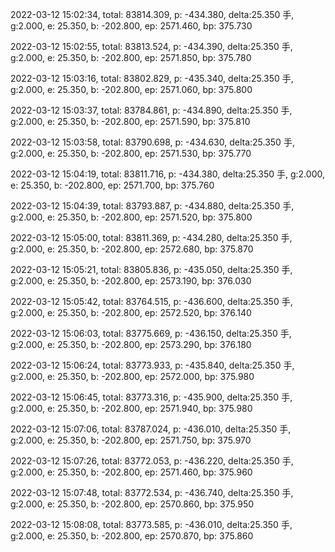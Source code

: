 2022-03-12 15:02:34, total: 83814.309, p: -434.380, delta:25.350 手, g:2.000, e: 25.350, b: -202.800, ep: 2571.460, bp: 375.730

2022-03-12 15:02:55, total: 83813.524, p: -434.390, delta:25.350 手, g:2.000, e: 25.350, b: -202.800, ep: 2571.850, bp: 375.780

2022-03-12 15:03:16, total: 83802.829, p: -435.340, delta:25.350 手, g:2.000, e: 25.350, b: -202.800, ep: 2571.060, bp: 375.800

2022-03-12 15:03:37, total: 83784.861, p: -434.890, delta:25.350 手, g:2.000, e: 25.350, b: -202.800, ep: 2571.590, bp: 375.810

2022-03-12 15:03:58, total: 83790.698, p: -434.630, delta:25.350 手, g:2.000, e: 25.350, b: -202.800, ep: 2571.530, bp: 375.770

2022-03-12 15:04:19, total: 83811.716, p: -434.380, delta:25.350 手, g:2.000, e: 25.350, b: -202.800, ep: 2571.700, bp: 375.760

2022-03-12 15:04:39, total: 83793.887, p: -434.880, delta:25.350 手, g:2.000, e: 25.350, b: -202.800, ep: 2571.520, bp: 375.800

2022-03-12 15:05:00, total: 83811.369, p: -434.280, delta:25.350 手, g:2.000, e: 25.350, b: -202.800, ep: 2572.680, bp: 375.870

2022-03-12 15:05:21, total: 83805.836, p: -435.050, delta:25.350 手, g:2.000, e: 25.350, b: -202.800, ep: 2573.190, bp: 376.030

2022-03-12 15:05:42, total: 83764.515, p: -436.600, delta:25.350 手, g:2.000, e: 25.350, b: -202.800, ep: 2572.520, bp: 376.140

2022-03-12 15:06:03, total: 83775.669, p: -436.150, delta:25.350 手, g:2.000, e: 25.350, b: -202.800, ep: 2573.290, bp: 376.180

2022-03-12 15:06:24, total: 83773.933, p: -435.840, delta:25.350 手, g:2.000, e: 25.350, b: -202.800, ep: 2572.000, bp: 375.980

2022-03-12 15:06:45, total: 83773.316, p: -435.900, delta:25.350 手, g:2.000, e: 25.350, b: -202.800, ep: 2571.940, bp: 375.980

2022-03-12 15:07:06, total: 83787.024, p: -436.010, delta:25.350 手, g:2.000, e: 25.350, b: -202.800, ep: 2571.750, bp: 375.970

2022-03-12 15:07:26, total: 83772.053, p: -436.220, delta:25.350 手, g:2.000, e: 25.350, b: -202.800, ep: 2571.460, bp: 375.960

2022-03-12 15:07:48, total: 83772.534, p: -436.740, delta:25.350 手, g:2.000, e: 25.350, b: -202.800, ep: 2570.860, bp: 375.950

2022-03-12 15:08:08, total: 83773.585, p: -436.010, delta:25.350 手, g:2.000, e: 25.350, b: -202.800, ep: 2570.870, bp: 375.860